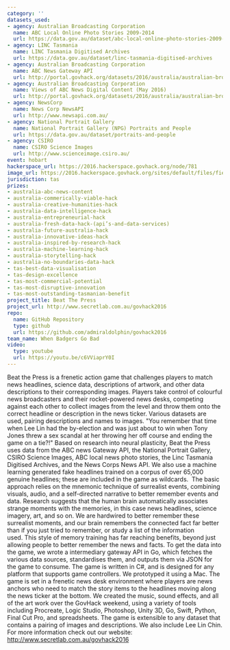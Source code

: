 ```yaml
---
category: ''
datasets_used:
- agency: Australian Broadcasting Corporation
  name: ABC Local Online Photo Stories 2009-2014
  url: https://data.gov.au/dataset/abc-local-online-photo-stories-2009-2014
- agency: LINC Tasmania
  name: LINC Tasmania Digitised Archives
  url: https://data.gov.au/dataset/linc-tasmania-digitised-archives
- agency: Australian Broadcasting Corporation
  name: ABC News Gateway API
  url: http://portal.govhack.org/datasets/2016/australia/australian-broadcasting-corporation/abc-gateway-api.html
- agency: Australian Broadcasting Corporation
  name: Views of ABC News Digital Content (May 2016)
  url: http://portal.govhack.org/datasets/2016/australia/australian-broadcasting-corporation/views-of-abc-news-digital-content-(may-2016).html
- agency: NewsCorp
  name: News Corp NewsAPI
  url: http://www.newsapi.com.au/
- agency: National Portrait Gallery
  name: National Portrait Gallery (NPG) Portraits and People
  url: https://data.gov.au/dataset/portraits-and-people
- agency: CSIRO
  name: CSIRO Science Images
  url: http://www.scienceimage.csiro.au/
event: hobart
hackerspace_url: https://2016.hackerspace.govhack.org/node/781
image_url: https://2016.hackerspace.govhack.org/sites/default/files/field/image/SplashFourbyuathreewithaborder%20copy.png
jurisdiction: tas
prizes:
- australia-abc-news-content
- australia-commerically-viable-hack
- australia-creative-humanities-hack
- australia-data-intelligence-hack
- australia-entrepreneurial-hack
- australia-fresh-data-hack-(api’s-and-data-services)
- australia-future-australia-hack
- australia-innovative-ideas-hack
- australia-inspired-by-research-hack
- australia-machine-learning-hack
- australia-storytelling-hack
- australia-no-boundaries-data-hack
- tas-best-data-visualisation
- tas-design-excellence
- tas-most-commercial-potential
- tas-most-disruptive-innovation
- tas-most-outstanding-tasmanian-benefit
project_title: Beat The Press
project_url: http://www.secretlab.com.au/govhack2016
repo:
  name: GitHub Repository
  type: github
  url: https://github.com/admiraldolphin/govhack2016
team_name: When Badgers Go Bad
video:
  type: youtube
  url: https://youtu.be/c6VViaprY0I
---
```


Beat the Press is a frenetic action game that challenges players to match news headlines, science data, descriptions of artwork, and other data descriptions to their corresponding images.
Players take control of colourful news broadcasters and their rocket-powered news desks, competing against each other to collect images from the level and throw them onto the correct headline or description in the news ticker. Various datasets are used, pairing descriptions and names to images.
"You remember that time when Lee Lin had the by-election and was just about to win when Tony Jones threw a sex scandal at her throwing her off course and ending the game on a tie?!"
Based on research into neural plasticity, Beat the Press uses data from the ABC news Gateway API, the National Portrait Gallery, CSIRO Science Images, ABC local news photo stories, the Linc Tasmania Digitised Archives, and the News Corps News API. We also use a machine learning generated fake headlines trained on a corpus of over 65,000 genuine headlines; these are included in the game as wildcards. 
The basic approach relies on the mnemonic technique of surrealist events, combining visuals, audio, and a self-directed narrative to better remember events and data. Research suggests that the human brain automatically associates strange moments with the memories, in this case news headlines, science imagery, art, and so on. We are hardwired to better remember these surrealist moments, and our brain remembers the connected fact far better than if you just tried to remember, or study a list of the information used. This style of memory training has far reaching benefits, beyond just allowing people to better remember the news and facts.
To get the data into the game, we wrote a intermediary gateway API in Go, which fetches the various data sources, standardises them, and outputs them via JSON for the game to consume. The game is written in C#, and is designed for any platform that supports game controllers. We prototyped it using a Mac. The game is set in a frenetic news desk environment where players are news anchors who need to match the story items to the headlines moving along the news ticker at the bottom. We created the music, sound effects, and all of the art work over the GovHack weekend, using a variety of tools including Procreate, Logic Studio, Photoshop, Unity 3D, Go, Swift, Python, Final Cut Pro, and spreadsheets.
The game is extensible to any dataset that contains a pairing of images and descriptions. We also include Lee Lin Chin.
For more information check out our website: http://www.secretlab.com.au/govhack2016